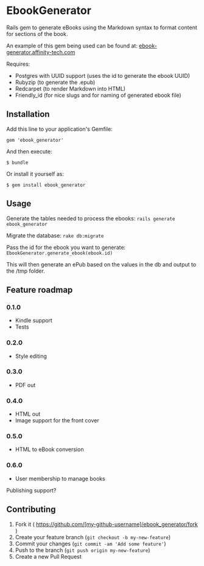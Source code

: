# EbookGenerator

Rails gem to generate eBooks using the Markdown syntax to format content for sections of the book.

An example of this gem being used can be found at: [ebook-generator.affinity-tech.com](http://ebook-generator.affinity-tech.com)

Requires:
- Postgres with UUID support (uses the id to generate the ebook UUID)
- Rubyzip (to generate the .epub)
- Redcarpet (to render Markdown into HTML)
- Friendly_id (for nice slugs and for naming of generated ebook file)

## Installation

Add this line to your application's Gemfile:

    gem 'ebook_generator'

And then execute:

    $ bundle

Or install it yourself as:

    $ gem install ebook_generator

## Usage

Generate the tables needed to process the ebooks:
`rails generate ebook_generator`

Migrate the database:
`rake db:migrate`

Pass the id for the ebook you want to generate:
`EbookGenerator.generate_ebook(ebook.id)`

This will then generate an ePub based on the values in the db and output to the /tmp folder.

## Feature roadmap

### 0.1.0
- Kindle support
- Tests

### 0.2.0
- Style editing

### 0.3.0
- PDF out

### 0.4.0
- HTML out
- Image support for the front cover

### 0.5.0
- HTML to eBook conversion

### 0.6.0
- User membership to manage books

Publishing support?

## Contributing

1. Fork it ( https://github.com/[my-github-username]/ebook_generator/fork )
2. Create your feature branch (`git checkout -b my-new-feature`)
3. Commit your changes (`git commit -am 'Add some feature'`)
4. Push to the branch (`git push origin my-new-feature`)
5. Create a new Pull Request

